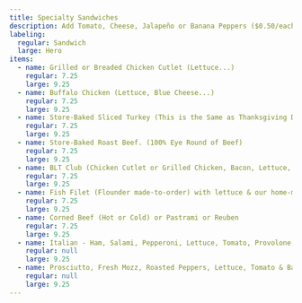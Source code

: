 ```yaml
---
title: Specialty Sandwiches
description: Add Tomato, Cheese, Jalapeño or Banana Peppers ($0.50/each)
labeling:
  regular: Sandwich
  large: Hero
items:
  - name: Grilled or Breaded Chicken Cutlet (Lettuce...)
    regular: 7.25
    large: 9.25
  - name: Buffalo Chicken (Lettuce, Blue Cheese...)
    regular: 7.25
    large: 9.25
  - name: Store-Baked Sliced Turkey (This is the Same as Thanksgiving Day Roasted Turkey)
    regular: 7.25
    large: 9.25
  - name: Store-Baked Roast Beef. (100% Eye Round of Beef)
    regular: 7.25
    large: 9.25
  - name: BLT Club (Chicken Cutlet or Grilled Chicken, Bacon, Lettuce, Tomato & Mayo)
    regular: 7.25
    large: 9.25
  - name: Fish Filet (Flounder made-to-order) with lettuce & our home-made tarter sauce
    regular: 7.25
    large: 9.25
  - name: Corned Beef (Hot or Cold) or Pastrami or Reuben
    regular: 7.25
    large: 9.25
  - name: Italian - Ham, Salami, Pepperoni, Lettuce, Tomato, Provolone, Oil, Vinegar, S&P, Oregano
    regular: null
    large: 9.25
  - name: Prosciutto, Fresh Mozz, Roasted Peppers, Lettuce, Tomato & Balsamic Vinaigrette
    regular: null
    large: 9.25
---
```

